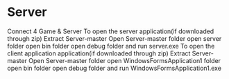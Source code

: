 # Server
Connect 4 Game &amp; Server 
To open the server application(if downloaded through zip)
Extract Server-master
Open Server-master folder
open server folder
open bin folder
open debug folder
and run server.exe 
To open the client application application(if downloaded through zip)
Extract Server-master
Open Server-master folder
open WindowsFormsApplication1 folder
open bin folder
open debug folder
and run WindowsFormsApplication1.exe 
